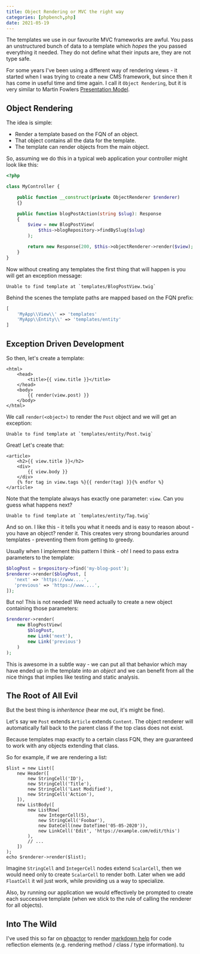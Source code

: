 ```yaml
--- 
title: Object Rendering or MVC the right way
categories: [phpbench,php]
date: 2021-05-19
---
```


The templates we use in our favourite MVC frameworks are awful. You pass an
unstructured bunch of data to a template which _hopes_ the you passed
everything it needed. They do not define what their inputs are, they are not
type safe.

For some years I've been using a different way of rendering views - it started
when I was trying to create a new CMS framework, but since then it has come in
useful time and time again. I call it `Object Rendering`, but it is very
similar to Martin Fowlers [Presentation
Model](https://www.martinfowler.com/eaaDev/PresentationModel.html).

Object Rendering
----------------

The idea is simple:

- Render a template based on the FQN of an object. 
- That object contains all the data for the template.
- The template can render objects from the main object.

So, assuming we do this in a typical web application your controller might
look like this:

```php
<?php

class MyController {

    public function __construct(private ObjectRenderer $renderer)
    {}

    public function blogPostAction(string $slug): Response
    {
        $view = new BlogPostView(
            $this->blogRepository->findBySlug($slug)
        );

        return new Response(200, $this->objectRenderer->render($view);
    }
}
```

Now without creating any templates the first thing that will happen is you
will get an exception message:

```
Unable to find template at `templates/BlogPostView.twig`
```

Behind the scenes the template paths are mapped based on the FQN prefix:

```php
[
    'MyApp\\View\\' => 'templates'
    'MyApp\\Entity\\' => 'templates/entity'
]
```

Exception Driven Development
----------------------------

So then, let's create a template:

```
<html>
    <head>
        <title>{{ view.title }}</title>
    </head>
    <body>
        {{ render(view.post) }}
    </body>
</html>
```

We call `render(<object>)` to render the `Post` object and we will get an
exception:

```
Unable to find template at `templates/entity/Post.twig`
```

Great! Let's create that:

```
<article>
    <h2>{{ view.title }}</h2>
    <div>
        {{ view.body }}
    </div>
    {% for tag in view.tags %}{{ render(tag) }}{% endfor %}
</article>
```

Note that the template always has exactly one parameter: `view`. Can you guess
what happens next?

```
Unable to find template at `templates/entity/Tag.twig`
```

And so on. I like this - it tells you what it needs and is easy to reason
about - you have an object? render it. This creates very strong boundaries
around templates - preventing them from getting to greedy.

Usually when I implement this pattern I think - oh! I need to pass extra
parameters to the template:

```php
$blogPost = $repository->find('my-blog-post');
$renderer->render($blogPost, [
   'next' => 'https://www....',
   'previous' => 'https://www....',
]);
```

But no! This is not needed! We need actually to create a new object containing
those parameters:

```php
$renderer->render(
    new BlogPostView(
        $blogPost,
        new Link('next'),
        new Link('previous')
    )
);
```

This is awesome in a subtle way - we can put all that behavior which may have
ended up in the template into an *object* and we can benefit from all the nice
things that implies like testing and static analysis.

The Root of All Evil
--------------------

But the best thing is _inheritence_ (hear me out, it's might be fine).

Let's say we `Post` extends `Article` extends `Content`. The object renderer
will automatically fall back to the parent class if the top class does not
exist.

Because templates map exactly to a certain class FQN, they are guaranteed to work
with any objects extending that class.

So for example, if we are rendering a list:

```
$list = new List([
    new Header([
        new StringCell('ID'),
        new StringCell('Title'),
        new StringCell('Last Modified'),
        new StringCell('Action'),
    ]),
    new ListBody([
        new ListRow(
            new IntegerCell(5),
            new StringCell('Foobar'),
            new DateCell(new DateTime('05-05-2020')),
            new LinkCell('Edit', 'https://example.com/edit/this')
        ),
        // ...
    ])
);
echo $renderer->render($list);
```

Imagine `StringCell` and `IntegerCell` nodes extend `ScalarCell`, then we
would need only to create `ScalarCell` to render both. Later when we add
`FloatCell` it wil just work, while providing us a way to specialize.

Also, by running our application we would effectively be prompted to create each
successive template (when we stick to the rule of calling the renderer for all
objects). 

Into The Wild
-------------

I've used this so far on
[phpactor](https://github.com/phpactor/phpactor) to render [markdown help](https://github.com/phpactor/language-server-phpactor-extensions/tree/master/templates/markdown/Phpactor) for code reflection elements (e.g. rendering method / class / type information).
tu

